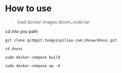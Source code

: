 How to use
===

> load docker images dicom_node.tar

cd into you path

`git clone git@git.tongxinyiliao.com:zhouw/dnosc.git`

`cd dnosc`

`sudo docker-compose build`

`sudo docker-compose up -d`
